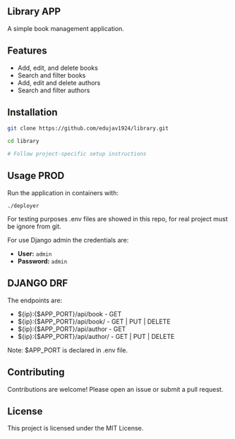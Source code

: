 ## Library APP

A simple book management application.

## Features

- Add, edit, and delete books
- Search and filter books
- Add, edit and delete authors
- Search and filter authors

## Installation

```bash
git clone https://github.com/edujav1924/library.git

cd library

# Follow project-specific setup instructions
```

## Usage PROD

Run the application in containers with:

```
./deployer
```
For testing purposes .env files are showed in this repo, for real project must be ignore from git.

For use Django admin the credentials are:
- **User:** `admin`
- **Password:** `admin`


## DJANGO DRF

The endpoints are:
 - ${ip}:{$APP_PORT}/api/book - GET
 - ${ip}:{$APP_PORT}/api/book/<id> - GET | PUT | DELETE
 - ${ip}:{$APP_PORT}/api/author - GET
 - ${ip}:{$APP_PORT}/api/author/<id> - GET | PUT | DELETE
 
 Note: $APP_PORT is declared in .env file.
## Contributing

Contributions are welcome! Please open an issue or submit a pull request.

## License

This project is licensed under the MIT License.